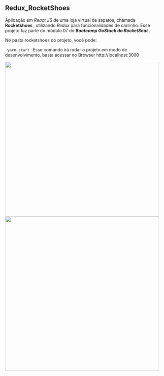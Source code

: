 ## Redux_RocketShoes

Aplicação em <i> React JS </i> de uma loja virtual de sapatos, chamada <strong> Rocketshoes </strong>, utilizando <i> Redux </i> para funcionalidades de carrinho.
Esse projeto faz parte do módulo 07 do <b><em>Bootcamp GoStack da RocketSeat </b></em>.

No pasta rocketshoes do projeto, você pode:

<code> yarn start </code>
Esse comando irá rodar o projeto em modo de desenvolvimento, basta acessar no Browser http://localhost:3000

<img width="500" src="https://user-images.githubusercontent.com/35263018/74761658-6859e200-524a-11ea-92e6-1cff5af30b2c.png" />
<img width="500" src="https://user-images.githubusercontent.com/35263018/74761784-a6570600-524a-11ea-96a3-5810f213573e.png" />
